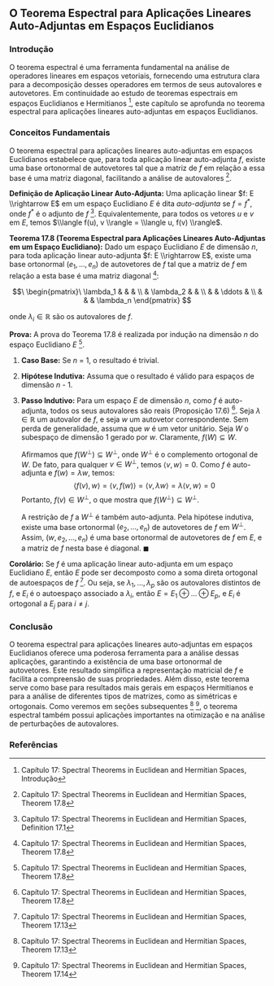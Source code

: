 ## O Teorema Espectral para Aplicações Lineares Auto-Adjuntas em Espaços Euclidianos

### Introdução
O teorema espectral é uma ferramenta fundamental na análise de operadores lineares em espaços vetoriais, fornecendo uma estrutura clara para a decomposição desses operadores em termos de seus autovalores e autovetores. Em continuidade ao estudo de teoremas espectrais em espaços Euclidianos e Hermitianos [^1], este capítulo se aprofunda no teorema espectral para aplicações lineares auto-adjuntas em espaços Euclidianos.

### Conceitos Fundamentais

O teorema espectral para aplicações lineares auto-adjuntas em espaços Euclidianos estabelece que, para toda aplicação linear auto-adjunta *f*, existe uma base ortonormal de autovetores tal que a matriz de *f* em relação a essa base é uma matriz diagonal, facilitando a análise de autovalores [^7].

**Definição de Aplicação Linear Auto-Adjunta:** Uma aplicação linear $f: E \\rightarrow E$ em um espaço Euclidiano *E* é dita *auto-adjunta* se $f = f^*$, onde $f^*$ é o adjunto de *f* [^2]. Equivalentemente, para todos os vetores *u* e *v* em *E*, temos $\\langle f(u), v \\rangle = \\langle u, f(v) \\rangle$.

**Teorema 17.8 (Teorema Espectral para Aplicações Lineares Auto-Adjuntas em um Espaço Euclidiano):** Dado um espaço Euclidiano *E* de dimensão *n*, para toda aplicação linear auto-adjunta $f: E \\rightarrow E$, existe uma base ortonormal $(e_1, ..., e_n)$ de autovetores de *f* tal que a matriz de *f* em relação a esta base é uma matriz diagonal [^7]:

$$\
\begin{pmatrix}\
\lambda_1 & & & \\
& \lambda_2 & & \\
& & \ddots & \\
& & & \lambda_n
\end{pmatrix}
$$

onde $\lambda_i \in \mathbb{R}$ são os autovalores de *f*.

**Prova:** A prova do Teorema 17.8 é realizada por indução na dimensão *n* do espaço Euclidiano *E* [^7].

1.  **Caso Base:** Se *n* = 1, o resultado é trivial.
2.  **Hipótese Indutiva:** Assuma que o resultado é válido para espaços de dimensão *n* - 1.
3.  **Passo Indutivo:** Para um espaço *E* de dimensão *n*, como *f* é auto-adjunta, todos os seus autovalores são reais (Proposição 17.6) [^7]. Seja $\lambda \in \mathbb{R}$ um autovalor de *f*, e seja *w* um autovetor correspondente. Sem perda de generalidade, assuma que *w* é um vetor unitário. Seja *W* o subespaço de dimensão 1 gerado por *w*. Claramente, $f(W) \subseteq W$.

    Afirmamos que $f(W^\perp) \subseteq W^\perp$, onde $W^\perp$ é o complemento ortogonal de *W*. De fato, para qualquer $v \in W^\perp$, temos $\langle v, w \rangle = 0$. Como *f* é auto-adjunta e $f(w) = \lambda w$, temos:
    $$\
    \langle f(v), w \rangle = \langle v, f(w) \rangle = \langle v, \lambda w \rangle = \lambda \langle v, w \rangle = 0
    $$
    Portanto, $f(v) \in W^\perp$, o que mostra que $f(W^\perp) \subseteq W^\perp$.

    A restrição de *f* a $W^\perp$ é também auto-adjunta. Pela hipótese indutiva, existe uma base ortonormal $(e_2, ..., e_n)$ de autovetores de *f* em $W^\perp$. Assim, $(w, e_2, ..., e_n)$ é uma base ortonormal de autovetores de *f* em *E*, e a matriz de *f* nesta base é diagonal. $\blacksquare$

**Corolário:** Se *f* é uma aplicação linear auto-adjunta em um espaço Euclidiano *E*, então *E* pode ser decomposto como a soma direta ortogonal de autoespaços de *f* [^13]. Ou seja, se $\lambda_1, ..., \lambda_p$ são os autovalores distintos de *f*, e $E_i$ é o autoespaço associado a $\lambda_i$, então $E = E_1 \oplus ... \oplus E_p$, e $E_i$ é ortogonal a $E_j$ para $i \neq j$.

### Conclusão

O teorema espectral para aplicações lineares auto-adjuntas em espaços Euclidianos oferece uma poderosa ferramenta para a análise dessas aplicações, garantindo a existência de uma base ortonormal de autovetores. Este resultado simplifica a representação matricial de *f* e facilita a compreensão de suas propriedades. Além disso, este teorema serve como base para resultados mais gerais em espaços Hermitianos e para a análise de diferentes tipos de matrizes, como as simétricas e ortogonais. Como veremos em seções subsequentes [^13] [^14], o teorema espectral também possui aplicações importantes na otimização e na análise de perturbações de autovalores.

### Referências
[^1]: Capítulo 17: Spectral Theorems in Euclidean and Hermitian Spaces, Introdução
[^2]: Capítulo 17: Spectral Theorems in Euclidean and Hermitian Spaces, Definition 17.1
[^7]: Capítulo 17: Spectral Theorems in Euclidean and Hermitian Spaces, Theorem 17.8
[^13]: Capítulo 17: Spectral Theorems in Euclidean and Hermitian Spaces, Theorem 17.13
[^14]: Capítulo 17: Spectral Theorems in Euclidean and Hermitian Spaces, Theorem 17.14
<!-- END -->